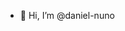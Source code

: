 - 👋 Hi, I’m @daniel-nuno

<!---
daniel-nuno/daniel-nuno is a ✨ special ✨ repository because its `README.md` (this file) appears on your GitHub profile.
You can click the Preview link to take a look at your changes.
--->

